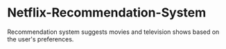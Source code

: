 # Netflix-Recommendation-System
Recommendation system suggests movies and television shows based on the user's preferences.

